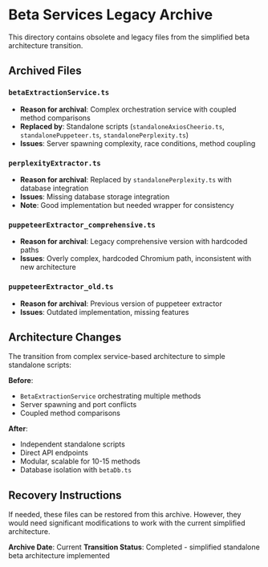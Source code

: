 
# Beta Services Legacy Archive

This directory contains obsolete and legacy files from the simplified beta architecture transition.

## Archived Files

### `betaExtractionService.ts`
- **Reason for archival**: Complex orchestration service with coupled method comparisons
- **Replaced by**: Standalone scripts (`standaloneAxiosCheerio.ts`, `standalonePuppeteer.ts`, `standalonePerplexity.ts`)
- **Issues**: Server spawning complexity, race conditions, method coupling

### `perplexityExtractor.ts`
- **Reason for archival**: Replaced by `standalonePerplexity.ts` with database integration
- **Issues**: Missing database storage integration
- **Note**: Good implementation but needed wrapper for consistency

### `puppeteerExtractor_comprehensive.ts`
- **Reason for archival**: Legacy comprehensive version with hardcoded paths
- **Issues**: Overly complex, hardcoded Chromium path, inconsistent with new architecture

### `puppeteerExtractor_old.ts`
- **Reason for archival**: Previous version of puppeteer extractor
- **Issues**: Outdated implementation, missing features

## Architecture Changes

The transition from complex service-based architecture to simple standalone scripts:

**Before**: 
- `BetaExtractionService` orchestrating multiple methods
- Server spawning and port conflicts
- Coupled method comparisons

**After**:
- Independent standalone scripts
- Direct API endpoints
- Modular, scalable for 10-15 methods
- Database isolation with `betaDb.ts`

## Recovery Instructions

If needed, these files can be restored from this archive. However, they would need significant modifications to work with the current simplified architecture.

**Archive Date**: Current
**Transition Status**: Completed - simplified standalone beta architecture implemented
